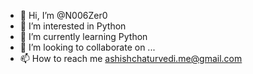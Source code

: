 - 👋 Hi, I’m @N006Zer0
- 👀 I’m interested in Python
- 🌱 I’m currently learning Python
- 💞️ I’m looking to collaborate on ...
- 📫 How to reach me ashishchaturvedi.me@gmail.com

<!---
N006Zer0/N006Zer0 is a ✨ special ✨ repository because its `README.md` (this file) appears on your GitHub profile.
You can click the Preview link to take a look at your changes.
--->
